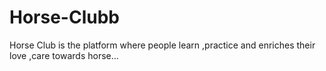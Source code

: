 # Horse-Clubb
Horse Club is the platform where people learn ,practice and enriches their love ,care towards horse...
